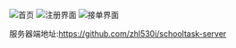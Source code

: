 ![首页](
        https://github.com/zhl530i/schooltask-client/blob/master/Photo/index.png
      )
![注册界面](
     https://github.com/zhl530i/schooltask-client/blob/master/Photo/regist.png
      )
![接单界面](
        https://github.com/zhl530i/schooltask-client/blob/master/Photo/order.png
      )

服务器端地址:https://github.com/zhl530i/schooltask-server
